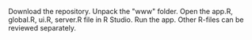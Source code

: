 Download the repository.
Unpack the "www" folder.
Open the app.R, global.R, ui.R, server.R file in R Studio.
Run the app.
Other R-files can be reviewed separately.
